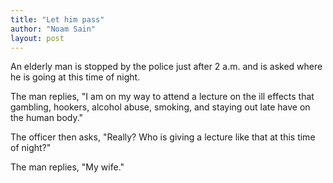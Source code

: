 ```yaml
---
title: "Let him pass"
author: "Noam Sain"
layout: post
---
```


An elderly man is stopped by the police just after 2 a.m. and is asked where he is going at this time of night.  
  
The man replies, "I am on my way to attend a lecture on the ill effects that gambling, hookers, alcohol abuse, smoking, and staying out late have on the human body."

The officer then asks, "Really? Who is giving a lecture like that at this time of night?"

The man replies, "My wife."